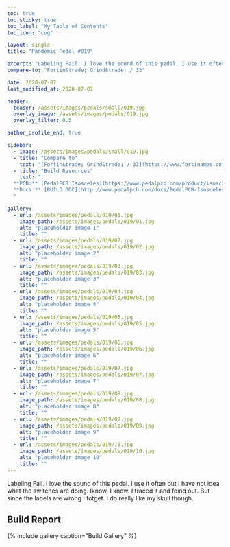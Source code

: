 ```yaml
---
toc: true
toc_sticky: true
toc_label: "My Table of Contents"
toc_icon: "cog"

layout: single
title: "Pandemic Pedal #019"

excerpt: "Labeling Fail. I love the sound of this pedal. I use it often but I have not idea what the switches are doing. I know, I know. I traced it and foind out. But since the labels are wrong I fotget. I do really like my skull though."
compare-to: "Fortin&trade; Grind&trade; / 33"

date: 2020-07-07
last_modified_at: 2020-07-07

header:
  teaser: /assets/images/pedals/small/019.jpg
  overlay_image: /assets/images/pedals/019.jpg
  overlay_filter: 0.5

author_profile_end: true

sidebar:
  - image: /assets/images/pedals/small/019.jpg
  - title: "Compare to"
    text: "[Fortin&trade; Grind&trade; / 33](https://www.fortinamps.com/product-category/pedals/)"
  - title: "Build Resources"
    text: "
  **PCB:** [PedalPCB Isosceles](https://www.pedalpcb.com/product/isoscleles/)<br>
  **Docs:** [BUILD DOC](http://www.pedalpcb.com/docs/PedalPCB-Isosceles.pdf)
  "

gallery:
  - url: /assets/images/pedals/019/01.jpg
    image_path: /assets/images/pedals/019/01.jpg
    alt: "placeholder image 1"
    title: ""
  - url: /assets/images/pedals/019/02.jpg
    image_path: /assets/images/pedals/019/02.jpg
    alt: "placeholder image 2"
    title: ""
  - url: /assets/images/pedals/019/03.jpg
    image_path: /assets/images/pedals/019/03.jpg
    alt: "placeholder image 3"
    title: ""
  - url: /assets/images/pedals/019/04.jpg
    image_path: /assets/images/pedals/019/04.jpg
    alt: "placeholder image 4"
    title: ""
  - url: /assets/images/pedals/019/05.jpg
    image_path: /assets/images/pedals/019/05.jpg
    alt: "placeholder image 5"
    title: ""
  - url: /assets/images/pedals/019/06.jpg
    image_path: /assets/images/pedals/019/06.jpg
    alt: "placeholder image 6"
    title: ""
  - url: /assets/images/pedals/019/07.jpg
    image_path: /assets/images/pedals/019/07.jpg
    alt: "placeholder image 7"
    title: ""
  - url: /assets/images/pedals/019/08.jpg
    image_path: /assets/images/pedals/019/08.jpg
    alt: "placeholder image 8"
    title: ""
  - url: /assets/images/pedals/019/09.jpg
    image_path: /assets/images/pedals/019/09.jpg
    alt: "placeholder image 9"
    title: ""
  - url: /assets/images/pedals/019/10.jpg
    image_path: /assets/images/pedals/019/10.jpg
    alt: "placeholder image 10"
    title: ""
---
```


Labeling Fail. I love the sound of this pedal. I use it often but I have not idea what the switches are doing. Iknow, I know. I traced it and foind out. But since the labels are wrong I fotget. I do really like my skull though.

## Build Report ##

{% include gallery caption="Build Gallery" %}